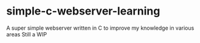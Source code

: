 # simple-c-webserver-learning
A super simple webserver written in C to improve my knowledge in various areas
Still a WIP
